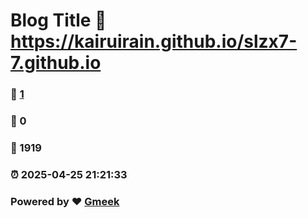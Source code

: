 # Blog Title :link: https://kairuirain.github.io/slzx7-7.github.io 
### :page_facing_up: [1](https://kairuirain.github.io/slzx7-7.github.io/tag.html) 
### :speech_balloon: 0 
### :hibiscus: 1919 
### :alarm_clock: 2025-04-25 21:21:33 
### Powered by :heart: [Gmeek](https://github.com/Meekdai/Gmeek)

